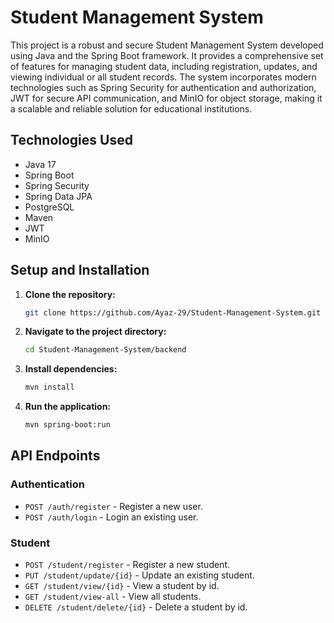 # Student Management System

This project is a robust and secure Student Management System developed using Java and the Spring Boot framework. It provides a comprehensive set of features for managing student data, including registration, updates, and viewing individual or all student records. The system incorporates modern technologies such as Spring Security for authentication and authorization, JWT for secure API communication, and MinIO for object storage, making it a scalable and reliable solution for educational institutions.

## Technologies Used

* Java 17
* Spring Boot
* Spring Security
* Spring Data JPA
* PostgreSQL
* Maven
* JWT
* MinIO

## Setup and Installation

1. **Clone the repository:**
   ```bash
   git clone https://github.com/Ayaz-29/Student-Management-System.git
   ```
2. **Navigate to the project directory:**
   ```bash
   cd Student-Management-System/backend
   ```
3. **Install dependencies:**
   ```bash
   mvn install
   ```
4. **Run the application:**
   ```bash
   mvn spring-boot:run
   ```

## API Endpoints

### Authentication

*   `POST /auth/register` - Register a new user.
*   `POST /auth/login` - Login an existing user.

### Student

*   `POST /student/register` - Register a new student.
*   `PUT /student/update/{id}` - Update an existing student.
*   `GET /student/view/{id}` - View a student by id.
*   `GET /student/view-all` - View all students.
*   `DELETE /student/delete/{id}` - Delete a student by id.
